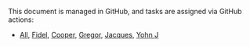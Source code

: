 This document is managed in GitHub, and tasks are assigned via GitHub actions:

* [All](https://github.com/cloudmesh/cloudmesh-mpi/projects/1),
[Fidel](https://github.com/cloudmesh/cloudmesh-mpi/projects/1?card_filter_query=assignee%3Aflealc),
[Cooper](https://github.com/cloudmesh/cloudmesh-mpi/projects/1?card_filter_query=assignee%3Acoopyoung), 
[Gregor](https://github.com/cloudmesh/cloudmesh-mpi/projects/1?card_filter_query=assignee%3Alaszewsk),
[Jacques](https://github.com/cloudmesh/cloudmesh-mpi/projects/1?card_filter_query=assignee%3Astapmoshun),
[Yohn J](https://github.com/cloudmesh/cloudmesh-mpi/projects/1?card_filter_query=assignee%3AYohnjparra)

